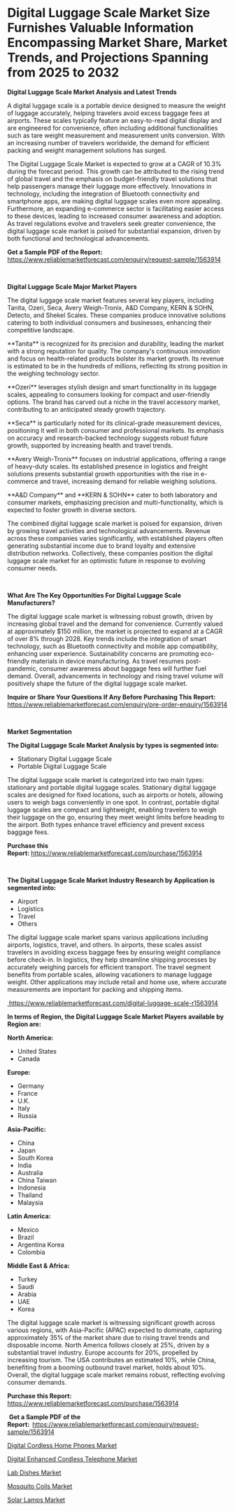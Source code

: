 <p><h1>Digital Luggage Scale Market Size Furnishes Valuable Information Encompassing Market Share, Market Trends, and Projections Spanning from 2025 to 2032</h1></p><p><strong>Digital Luggage Scale Market Analysis and Latest Trends</strong></p>
<p><p>A digital luggage scale is a portable device designed to measure the weight of luggage accurately, helping travelers avoid excess baggage fees at airports. These scales typically feature an easy-to-read digital display and are engineered for convenience, often including additional functionalities such as tare weight measurement and measurement units conversion. With an increasing number of travelers worldwide, the demand for efficient packing and weight management solutions has surged.</p><p>The Digital Luggage Scale Market is expected to grow at a CAGR of 10.3% during the forecast period. This growth can be attributed to the rising trend of global travel and the emphasis on budget-friendly travel solutions that help passengers manage their luggage more effectively. Innovations in technology, including the integration of Bluetooth connectivity and smartphone apps, are making digital luggage scales even more appealing. Furthermore, an expanding e-commerce sector is facilitating easier access to these devices, leading to increased consumer awareness and adoption. As travel regulations evolve and travelers seek greater convenience, the digital luggage scale market is poised for substantial expansion, driven by both functional and technological advancements.</p></p>
<p><strong>Get a Sample PDF of the Report:&nbsp;</strong> <a href="https://www.reliablemarketforecast.com/enquiry/request-sample/1563914?utm_campaign=1134&utm_medium=2&utm_source=Github&utm_content=ia&utm_term=05042025&utm_id=digital-luggage-scale">https://www.reliablemarketforecast.com/enquiry/request-sample/1563914</a></p>
<p>&nbsp;</p>
<p><strong>Digital Luggage Scale Major Market Players</strong></p>
<p><p>The digital luggage scale market features several key players, including Tanita, Ozeri, Seca, Avery Weigh-Tronix, A&D Company, KERN & SOHN, Detecto, and Shekel Scales. These companies produce innovative solutions catering to both individual consumers and businesses, enhancing their competitive landscape.</p><p>**Tanita** is recognized for its precision and durability, leading the market with a strong reputation for quality. The company's continuous innovation and focus on health-related products bolster its market growth. Its revenue is estimated to be in the hundreds of millions, reflecting its strong position in the weighing technology sector.</p><p>**Ozeri** leverages stylish design and smart functionality in its luggage scales, appealing to consumers looking for compact and user-friendly options. The brand has carved out a niche in the travel accessory market, contributing to an anticipated steady growth trajectory.</p><p>**Seca** is particularly noted for its clinical-grade measurement devices, positioning it well in both consumer and professional markets. Its emphasis on accuracy and research-backed technology suggests robust future growth, supported by increasing health and travel trends.</p><p>**Avery Weigh-Tronix** focuses on industrial applications, offering a range of heavy-duty scales. Its established presence in logistics and freight solutions presents substantial growth opportunities with the rise in e-commerce and travel, increasing demand for reliable weighing solutions.</p><p>**A&D Company** and **KERN & SOHN** cater to both laboratory and consumer markets, emphasizing precision and multi-functionality, which is expected to foster growth in diverse sectors.</p><p>The combined digital luggage scale market is poised for expansion, driven by growing travel activities and technological advancements. Revenue across these companies varies significantly, with established players often generating substantial income due to brand loyalty and extensive distribution networks. Collectively, these companies position the digital luggage scale market for an optimistic future in response to evolving consumer needs.</p></p>
<p>&nbsp;</p>
<p><strong>What Are The Key Opportunities For Digital Luggage Scale Manufacturers?</strong></p>
<p><p>The digital luggage scale market is witnessing robust growth, driven by increasing global travel and the demand for convenience. Currently valued at approximately $150 million, the market is projected to expand at a CAGR of over 8% through 2028. Key trends include the integration of smart technology, such as Bluetooth connectivity and mobile app compatibility, enhancing user experience. Sustainability concerns are promoting eco-friendly materials in device manufacturing. As travel resumes post-pandemic, consumer awareness about baggage fees will further fuel demand. Overall, advancements in technology and rising travel volume will positively shape the future of the digital luggage scale market.</p></p>
<p><strong>Inquire or Share Your Questions If Any Before Purchasing This Report:</strong> <a href="https://www.reliablemarketforecast.com/enquiry/pre-order-enquiry/1563914?utm_campaign=1134&utm_medium=2&utm_source=Github&utm_content=ia&utm_term=05042025&utm_id=digital-luggage-scale">https://www.reliablemarketforecast.com/enquiry/pre-order-enquiry/1563914</a></p>
<p>&nbsp;</p>
<p><strong>Market Segmentation</strong></p>
<p><strong>The Digital Luggage Scale Market Analysis by types is segmented into:</strong></p>
<p><ul><li>Stationary Digital Luggage Scale</li><li>Portable Digital Luggage Scale</li></ul></p>
<p><p>The digital luggage scale market is categorized into two main types: stationary and portable digital luggage scales. Stationary digital luggage scales are designed for fixed locations, such as airports or hotels, allowing users to weigh bags conveniently in one spot. In contrast, portable digital luggage scales are compact and lightweight, enabling travelers to weigh their luggage on the go, ensuring they meet weight limits before heading to the airport. Both types enhance travel efficiency and prevent excess baggage fees.</p></p>
<p><strong>Purchase this Report:&nbsp;</strong><a href="https://www.reliablemarketforecast.com/purchase/1563914?utm_campaign=1134&utm_medium=2&utm_source=Github&utm_content=ia&utm_term=05042025&utm_id=digital-luggage-scale">https://www.reliablemarketforecast.com/purchase/1563914</a></p>
<p>&nbsp;</p>
<p><strong>The Digital Luggage Scale Market Industry Research by Application is segmented into:</strong></p>
<p><ul><li>Airport</li><li>Logistics</li><li>Travel</li><li>Others</li></ul></p>
<p><p>The digital luggage scale market spans various applications including airports, logistics, travel, and others. In airports, these scales assist travelers in avoiding excess baggage fees by ensuring weight compliance before check-in. In logistics, they help streamline shipping processes by accurately weighing parcels for efficient transport. The travel segment benefits from portable scales, allowing vacationers to manage luggage weight. Other applications may include retail and home use, where accurate measurements are important for packing and shipping items.</p></p>
<p><a href="https://www.reliablemarketforecast.com/digital-luggage-scale-r1563914?utm_campaign=1134&utm_medium=2&utm_source=Github&utm_content=ia&utm_term=05042025&utm_id=digital-luggage-scale">&nbsp;https://www.reliablemarketforecast.com/digital-luggage-scale-r1563914</a></p>
<p><strong>In terms of Region, the Digital Luggage Scale Market Players available by Region are:</strong></p>
<p>
    <p> <strong> North America: </strong>
        <ul>
            <li>United States</li>
            <li>Canada</li>
        </ul>
        </p> 
    <p> <strong> Europe: </strong>
        <ul>
            <li>Germany</li>
            <li>France</li>
            <li>U.K.</li>
            <li>Italy</li>
            <li>Russia</li>
        </ul>
        </p> 
    <p> <strong> Asia-Pacific: </strong>
        <ul>
            <li>China</li>
            <li>Japan</li>
            <li>South Korea</li>
            <li>India</li>
            <li>Australia</li>
            <li>China Taiwan</li>
            <li>Indonesia</li>
            <li>Thailand</li>
            <li>Malaysia</li>
        </ul>
        </p> 
    <p> <strong> Latin America: </strong>
        <ul>
            <li>Mexico</li>
            <li>Brazil</li>
            <li>Argentina Korea</li>
            <li>Colombia</li>
        </ul>
        </p> 
    <p> <strong> Middle East & Africa: </strong>
        <ul>
            <li>Turkey</li>
            <li>Saudi</li>
            <li>Arabia</li>
            <li>UAE</li>
            <li>Korea</li>
        </ul>
    </p>
    </p>
<p><p>The digital luggage scale market is witnessing significant growth across various regions, with Asia-Pacific (APAC) expected to dominate, capturing approximately 35% of the market share due to rising travel trends and disposable income. North America follows closely at 25%, driven by a substantial travel industry. Europe accounts for 20%, propelled by increasing tourism. The USA contributes an estimated 10%, while China, benefiting from a booming outbound travel market, holds about 10%. Overall, the digital luggage scale market remains robust, reflecting evolving consumer demands.</p></p>
<p><strong>Purchase this Report: </strong><a href="https://www.reliablemarketforecast.com/purchase/1563914?utm_campaign=1134&utm_medium=2&utm_source=Github&utm_content=ia&utm_term=05042025&utm_id=digital-luggage-scale">https://www.reliablemarketforecast.com/purchase/1563914</a></p>
<p>&nbsp;<strong>Get a Sample PDF of the Report:&nbsp;&nbsp;</strong><a href="https://www.reliablemarketforecast.com/enquiry/request-sample/1563914?utm_campaign=1134&utm_medium=2&utm_source=Github&utm_content=ia&utm_term=05042025&utm_id=digital-luggage-scale">https://www.reliablemarketforecast.com/enquiry/request-sample/1563914</a></p>
<p><strong></strong></p>
<p><p><a href="https://github.com/ujanoandryvw/Market-Research-Report-List-1/blob/main/digital-cordless-home-phones-market.md?utm_campaign=1134&utm_medium=2&utm_source=Github&utm_content=ia&utm_term=05042025&utm_id=digital-luggage-scale">Digital Cordless Home Phones Market</a></p><p><a href="https://github.com/donnypolan/Market-Research-Report-List-1/blob/main/digital-enhanced-cordless-telephone-market.md?utm_campaign=1134&utm_medium=2&utm_source=Github&utm_content=ia&utm_term=05042025&utm_id=digital-luggage-scale">Digital Enhanced Cordless Telephone Market</a></p><p><a href="https://github.com/hoganemken50/Market-Research-Report-List-1/blob/main/lab-dishes-market.md?utm_campaign=1134&utm_medium=2&utm_source=Github&utm_content=ia&utm_term=05042025&utm_id=digital-luggage-scale">Lab Dishes Market</a></p><p><a href="https://github.com/kuziaaring40/Market-Research-Report-List-1/blob/main/mosquito-coils-market.md?utm_campaign=1134&utm_medium=2&utm_source=Github&utm_content=ia&utm_term=05042025&utm_id=digital-luggage-scale">Mosquito Coils Market</a></p><p><a href="https://github.com/zemonarutaep/Market-Research-Report-List-1/blob/main/solar-lamps-market.md?utm_campaign=1134&utm_medium=2&utm_source=Github&utm_content=ia&utm_term=05042025&utm_id=digital-luggage-scale">Solar Lamps Market</a></p></p>